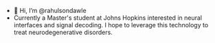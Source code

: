 - 👋 Hi, I’m @rahulsondawle
- Currently a Master's student at Johns Hopkins interested in neural interfaces and signal decoding. I hope to leverage this technology to treat neurodegenerative disorders.

<!---
rahulsondawle/rahulsondawle is a ✨ special ✨ repository because its `README.md` (this file) appears on your GitHub profile.
You can click the Preview link to take a look at your changes.
--->
